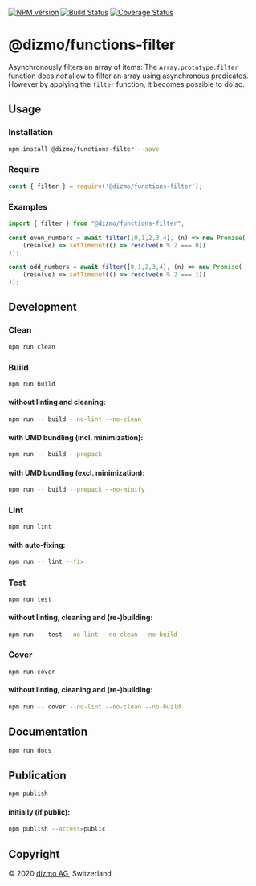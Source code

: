 [![NPM version](https://badge.fury.io/js/%40dizmo%2Ffunctions-filter.svg)](https://npmjs.org/package/@dizmo/functions-filter)
[![Build Status](https://travis-ci.com/dizmo/functions-filter.svg?branch=master)](https://travis-ci.com/dizmo/functions-filter)
[![Coverage Status](https://coveralls.io/repos/github/dizmo/functions-filter/badge.svg?branch=master)](https://coveralls.io/github/dizmo/functions-filter?branch=master)

# @dizmo/functions-filter

Asynchronously filters an array of items: The `Array.prototype.filter` function does *not* allow to filter an array using asynchronous predicates. However by applying the `filter` function, it becomes possible to do so.

## Usage

### Installation

```sh
npm install @dizmo/functions-filter --save
```

### Require

```javascript
const { filter } = require('@dizmo/functions-filter');
```

### Examples

```typescript
import { filter } from "@dizmo/functions-filter";
```

```typescript
const even_numbers = await filter([0,1,2,3,4], (n) => new Promise(
    (resolve) => setTimeout(() => resolve(n % 2 === 0))
));
```

```typescript
const odd_numbers = await filter([0,1,2,3,4], (n) => new Promise(
    (resolve) => setTimeout(() => resolve(n % 2 === 1))
));
```

## Development

### Clean

```sh
npm run clean
```

### Build

```sh
npm run build
```

#### without linting and cleaning:

```sh
npm run -- build --no-lint --no-clean
```

#### with UMD bundling (incl. minimization):

```sh
npm run -- build --prepack
```

#### with UMD bundling (excl. minimization):

```sh
npm run -- build --prepack --no-minify
```

### Lint

```sh
npm run lint
```

#### with auto-fixing:

```sh
npm run -- lint --fix
```

### Test

```sh
npm run test
```

#### without linting, cleaning and (re-)building:

```sh
npm run -- test --no-lint --no-clean --no-build
```

### Cover

```sh
npm run cover
```

#### without linting, cleaning and (re-)building:

```sh
npm run -- cover --no-lint --no-clean --no-build
```

## Documentation

```sh
npm run docs
```

## Publication

```sh
npm publish
```

#### initially (if public):

```sh
npm publish --access=public
```

## Copyright

 © 2020 [dizmo AG](http://dizmo.com/), Switzerland
